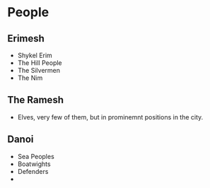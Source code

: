 # People

## Erimesh
 - Shykel Erim
 - The Hill People
 - The Silvermen
 - The Nim

## The Ramesh
 - Elves, very few of them, but in prominemnt positions in the city.

## Danoi
 - Sea Peoples
 - Boatwights
 - Defenders
 - 